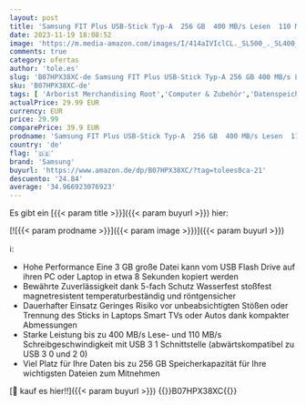 ```yaml
---
layout: post
title: 'Samsung FIT Plus USB-Stick Typ-A  256 GB  400 MB/s Lesen  110 MB/s Schreiben  kompakter USB 3.1 Flash Drive mit Schlüsselring  Gray  MUF-256AB/APC'
date: 2023-11-19 18:08:52
image: 'https://m.media-amazon.com/images/I/414aIVIclCL._SL500_._SL400_.jpg'
comments: true
category: ofertas
author: 'tole.es'
slug: 'B07HPX38XC-de Samsung FIT Plus USB-Stick Typ-A 256 GB 400 MB/s Lesen 110...'
sku: 'B07HPX38XC-de'
tags: [ 'Arborist Merchandising Root','Computer & Zubehör','Datenspeicher','Externe Datenspeicher','IT-Zubehör','Mengenrabatte auf ausgewählte Produkte','PC','Self Service','Special Features Stores','Stores','USB-Sticks','a4cbee59-f823-40fe-831a-7de64f655f6f_0','a4cbee59-f823-40fe-831a-7de64f655f6f_6301','e26659c6-d1cd-45cb-800b-2f9b432b8572_0','e26659c6-d1cd-45cb-800b-2f9b432b8572_8801','samsung','🇩🇪', ]
actualPrice: 29.99 EUR
currency: EUR
price: 29.99
comparePrice: 39.9 EUR
prodname: 'Samsung FIT Plus USB-Stick Typ-A  256 GB  400 MB/s Lesen  110 MB/s Schreiben  kompakter USB 3.1 Flash Drive mit Schlüsselring  Gray  MUF-256AB/APC'
country: 'de'
flag: '🇩🇪'
brand: 'Samsung'
buyurl: 'https://www.amazon.de/dp/B07HPX38XC/?tag=tolees0ca-21'
descuento: '24.84'
average: '34.966923076923'
---
```


Es gibt ein [{{< param title >}}]({{< param buyurl >}}) hier:

[![{{< param prodname >}}]({{< param image >}})]({{< param buyurl >}})

ℹ️:

- Hohe Performance Eine 3 GB große Datei kann vom USB Flash Drive auf ihren PC oder Laptop in etwa 8 Sekunden kopiert werden
- Bewährte Zuverlässigkeit dank 5-fach Schutz Wasserfest stoßfest magnetresistent temperaturbeständig und röntgensicher
- Dauerhafter Einsatz Geringes Risiko vor unbeabsichtigten Stößen oder Trennung des Sticks in Laptops Smart TVs oder Autos dank kompakter Abmessungen
- Starke Leistung bis zu 400 MB/s Lese- und 110 MB/s Schreibgeschwindigkeit mit USB 3 1 Schnittstelle (abwärtskompatibel zu USB 3 0 und 2 0)
- Viel Platz für Ihre Daten bis zu 256 GB Speicherkapazität für Ihre wichtigsten Dateien zum Mitnehmen

[🛒 kauf es hier!!]({{< param buyurl >}})
{{<world>}}B07HPX38XC{{</world>}}
